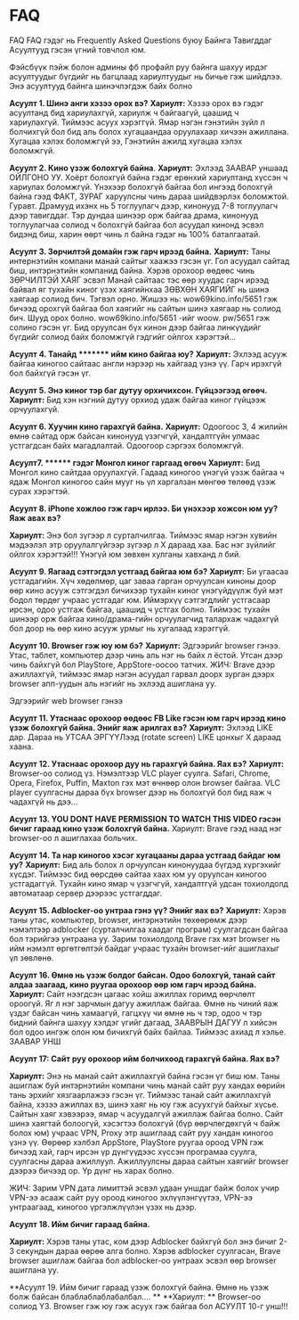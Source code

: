 # FAQ
FAQ
FAQ гэдэг нь Frequently Asked Questions буюу Байнга Тавигддаг Асуултууд гэсэн үгний товчлол юм.

 

Фэйсбүүк пэйж болон админы фб профайл руу байнга шахуу ирдэг асуултуудыг бүгдийг нь багцлаад хариултуудыг нь бичье гэж шийдлээ. Энэ асуултууд байнга шинэчлэгдэж байх болно

 

**Асуулт 1. Шинэ анги хэзээ орох вэ?**
**Хариулт:** Хэзээ орох вэ гэдэг асуултанд бид хариулахгүй, хариулж ч байгаагүй, цаашид ч хариулахгүй. Тиймээс асуух хэрэггүй. Ямар нэгэн гэнэтийн зүйл л болчихгүй бол бид аль болох хугацаандаа оруулахаар хичээн ажиллана. Хугацаа хэлэх боломжгүй ээ, Гэнэтийн ажилд хугацаа хэлэх боломжгүй.

 

**Асуулт 2. Кино үзэж болохгүй байна**.
**Хариулт:** Эхлээд ЗААВАР уншаад ОЙЛГОНО УУ. Хоёрт болохгүй байна гэдэг ерөнхий хариултанд хүссэн ч хариулах боломжгүй. Үнэхээр болохгүй байгаа бол ингээд болохгүй байна гээд ФАКТ, ЗУРАГ харуулсны чинь дараа шийдвэрлэх боломжтой.
 Гуравт. Драмууд ихэнх нь 5 тоглуулагч дээр, кинонууд 7-8 тоглуулагч дээр тавигддаг. Тэр дундаа шинээр орж байгаа драма, кинонууд тоглуулагчаа солиод ч болохгүй байгаа бол асуудал кинонд эсвэл бидэнд биш, харин өөрт чинь л байна гэдэг нь 100% баталгаатай.

 

**Асуулт 3. Зөрчилтэй домайн гэж гарч ирээд байна.**
**Хариулт:** Таны интернэтийн компани манай сайтыг хаажээ гэсэн үг. Гол асуудал сайтад биш, интэрнэтийн компанид байна. Хэрэв орохоор өөдөөс чинь ЗӨРЧИЛТЭЙ ХАЯГ эсвэл Манай сайтаас тэс өөр  хуудас гарч ирээд байвал яг тухайн киног үзэх хаягийнхаа ЗӨВХӨН ХАЯГИЙГ  нь шинэ хаягаар солиод бич. Тэгвэл орно. Жишээ нь: wow69kino.info/5651 гэж бичээд орохгүй байгаа бол хаягийг нь сайтын шинэ хаягаар нь солиод бич. Шууд орох болно.
  wow69kino.info/5651 -ийг woow. pw/5651 гэж солино гэсэн үг. Бид оруулсан бүх кинон дээр  байгаа линкүүдийг бүгдийг солиод байх боломжгүй гэдгийг ойлгох хэрэгтэй…

 

**Асуулт 4. Танайд ******* ийм кино байгаа юу?**
**Хариулт:** Эхлээд асууж байгаа киногоо сайтаас англи нэрээр нь хайгаад үзнэ үү. Гарч ирэхгүй бол байхгүй гэсэн үг.

 

**Асуулт 5. Энэ киног тэр баг дутуу орхичихсон. Гүйцээгээд өгөөч.**
**Хариулт:** Бид хэн нэгний дутуу орхиод удаж байгаа киног гүйцээж орчуулахгүй.

 

**Асуулт 6. Хуучин кино гарахгүй байна.**
**Хариулт:** Одоогоос 3, 4 жилийн өмнө сайтад орж байсан кинонууд үзэгчгүй, хандалтгүйн улмаас устгагдсан байх магадлалтай. Одоогоор сэргээх боломжгүй.

 

**Асуулт7. ****** гэдэг Монгол киног гаргаад өгөөч**
**Хариулт:** Бид Монгол кино сайтдаа оруулахгүй. Гадаад киногоо үнэгүй үэзж байгаа ч ядаж Монгол киногоо сайн мууг нь үл харгалзан мөнгөө төлөөд үзэж сурах хэрэгтэй.

 

**Асуулт 8. iPhone хожлоо гэж гарч ирлээ. Би үнэхээр хожсон юм уу? Яаж авах вэ?**


 

**Хариулт:** Энэ бол зүгээр л сурталчилгаа. Тиймээс ямар нэгэн хувийн мэдээлэл этр оруулалгүйгээр зүгээр л Х дараад хаа. Бас нэг зүйлийг ойлгох хэрэгтэй!!! Үнэгүй юм зөвхөн хулганы хавханд л бий.

 

**Асуулт 9. Яагаад сэтгэгдэл устгаад байгаа юм бэ?**
**Хариулт:** Би угаасаа устгадагийн. Хүч хөдөлмөр, цаг заваа гарган орчуулсан киноны доор өөр кино асууж сэтгэгдэл бичихээр тухайн киног үнэгүйдүүлж буй мэт бодол төрдөг учраас устгадаг юм. Иймэрхүү сэтгэгдлийг устгасаар ирсэн, одоо устгаж байгаа, цаашид ч устгах болно. Тиймээс тухайн шинээр орж байгаа кино/драма-гийн орчуулагчид талархаж чадахгүй бол доор нь өөр кино асууж урмыг нь хугалаад хэрэггүй.

 

**Асуулт 10. Browser гэж юу юм бэ?**
**Хариулт:** Эдгээрийг browser гэнээ. Утас, таблет, компьютер дээр чинь аль нэг нь байх л ёстой. Утсан дээр чинь байхгүй бол PlayStore, AppStore-оосоо татчих. ЖИЧ: Brave дээр ажиллахгүй, тиймээс ямар нэгэн асуудал гарвал доорх зурган дээрх browser апп-уудын аль нэгийг нь эхлээд ашиглана уу.


Эдгээрийг web browser гэнээ

 

**Асуулт 11. Утаснаас орохоор өөдөөс FB Like гэсэн юм гарч ирээд кино үзэж болохгүй байна. Энийг яаж арилгах вэ?**
**Хариулт:** Эхлээд LIKE дар. Дараа нь УТСАА ЭРГҮҮЛээд (rotate screen) LIKE цонхыг Х дараад хаана.

 

**Асуулт 12. Утаснаас орохоор дуу нь гарахгүй байна. Яах вэ?**
**Хариулт:** Browser-оо солиод үз.  Нэмэлтээр VLC player суулга. Safari, Chrome, Opera, Firefox, Puffin,  Maxton гэх мэт өчнөөр олон browser байгаа. VLC player суулгасны дараа  бүх browser дээр нь болохгүй бол бид яаж ч чадахгүй нь дээ…

 

**Асуулт 13. YOU DONT HAVE PERMISSION TO WATCH THIS VIDEO гэсэн бичиг гараад кино үзэж болохгүй байна.**
 Хариулт: Brave гээд наад нэг browser-оо л ашиглахаа больчих. 

 

**Асуулт 14. Та нар киногоо хэсэг хугацааны дараа устгаад байдаг юм уу?**
**Хариулт:** Бид аль болох л орчуулсан кинонуудаа бүгдэд хүргэхийг хүсдэг. Тиймээс бид өөрсдөө сайтаа хаах юм уу оруулсан киногоо устгадаггүй. Тухайн кино ямар ч үзэгчгүй, хандалтгүй удсан тохиолдолд автоматаар сервер дээрээс устгагддаг.

 

**Асуулт 15. Adblocker-оо унтраа гэнэ үү? Энийг яах вэ?**
**Хариулт:** Хэрэв таны утас, компьютер, browser, интэрнэтийн төхөөрөмж дээр нэмэлтээр adblocker (сурталчилгаа хаадаг програм) суулгагдсан байгаа бол тэрийгээ унтраана уу. Зарим тохиолдолд Brave гэх мэт browser нь ийм нэмэлт өргөтгөлтэй байдаг учраас тухайн browser-ийг ашиглахыг үл зөвлөнө.

 

**Асуулт 16.  Өмнө нь үзэж болдог байсан. Одоо болохгүй, танай сайт алдаа заагаад, кино руугаа орохоор өөр юм гарч ирээд байна.** 
**Хариулт:**  Сайт нээгдсэн цагаас хойш ажиллах горимд өөрчлөлт ороогүй. Яг л нэг зарчмын дагуу ажиллаж байгаа. Өмнө нь чиний яаж үздэг байсан чинь хамаагүй, гагцхүү чи өмнө нь ч тэр, одоо ч тэр бидний байнга шахуу хэлдэг үгийг дагаад, ЗААВРЫН ДАГУУ л хийсэн бол одоо ингэж олон юм бичихгүй байх байлаа. Тиймээс ахиад л хэлье. ЗААВАР УНШ

 

**Асуулт 17: Сайт руу орохоор ийм болчихоод гарахгүй байна. Яах вэ?**



**Хариулт:** Энэ нь манай сайт ажиллахгүй байна гэсэн үг биш юм. Таны ашиглаж  буй интэрнэтийн компани чинь манай сайт руу хандах өөрийн тань эрхийг  хязгаарлажээ гэсэн үг.
Тиймээс танай сайт ажиллахгүй байна, хэзээ ажиллах вэ, шинэ хаяг нь юу гэж асуухгүй байхыг хүсье.
Сайтын хаяг хэвээрээ, ямар ч асуудалгүй ажиллаж байгаа болно.
Сайт шинэ хаягтай болоогүй, хэсэгтээ болохгүй (бүр өөрчлөгдөхгүй ч байж болох юм) учраас VPN, Proxy этр ашиглаад сайт руу хандан киногоо үзнэ үү.
Өөрөөр хэлбэл AppStore, PlayStore руугаа ороод VPN гэж бичээд хай, гарч ирсэн үр дүнгүүдээс хүссэн програмаа суулга, суулгасны дараа ажиллуул. Ажиллуулсны дараа сайтын хаягийг browser дээрээ бичээд ор. Үр дүнг нь харах болно. 


 

ЖИЧ: Зарим VPN дата лимиттэй эсвэл удаан уншдаг байж болох учир VPN-ээ асааж сайт руу ороод киногоо эхлүүлэнгүүтээ, VPN-ээ унтраагаад, киногоо үргэлжлүүлэн үзэх нь дээр. 

 

**Асуулт 18. Ийм бичиг гараад байна.**


 

**Хариулт:** Хэрэв таны утас, ком дээр Adblocker байхгүй бол энэ бичиг 2-3 секундын дараа өөрөө алга болно. Хэрэв adblocker суулгасан, Brave browser ашиглаж байгаа бол adblocker-оо унтраах эсвэл өөр browser ашиглана уу.
 

 

**Асуулт 19. Ийм бичиг гараад үзэж болохгүй байна. Өмнө нь үзэж болж байсан блаблаблаблабалбал.... **
**Хариулт: ** Browser-оо солиод ҮЗ. Browser гэж юу гэж асуух гэж байгаа бол АСУУЛТ 10-г унш!!!
